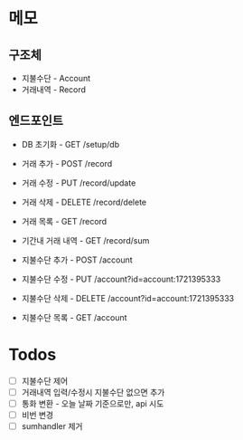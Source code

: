 # 메모

## 구조체
* 지불수단 - Account
* 거래내역 - Record

## 엔드포인트
* DB 초기화 - GET /setup/db

* 거래 추가 - POST /record
* 거래 수정 - PUT /record/update
* 거래 삭제 - DELETE /record/delete
* 거래 목록 - GET /record
* 기간내 거래 내역 - GET /record/sum

* 지불수단 추가 - POST /account
* 지불수단 수정 - PUT /account?id=account:1721395333
* 지불수단 삭제 - DELETE /account?id=account:1721395333
* 지불수단 목록 - GET /account


# Todos
* [ ] 지불수단 제어
* [ ] 거래내역 입력/수정시 지불수단 없으면 추가
* [ ] 통화 변환 - 오늘 날짜 기준으로만, api 시도
* [ ] 비번 변경
* [ ] sumhandler 제거